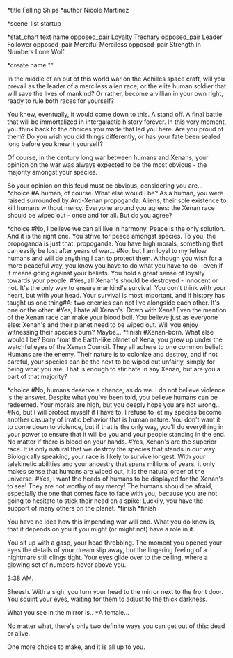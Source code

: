 *title Falling Ships
*author Nicole Martinez

*scene_list
   startup
   
*stat_chart
   text name
  opposed_pair Loyalty
    Trechary
  opposed_pair Leader
    Follower
  opposed_pair Merciful
    Merciless
  opposed_pair Strength in Numbers
     Lone Wolf
     
 *create name ""
 


In the middle of an out of this world war on the Achilles space craft, will you prevail as the leader of a merciless alien race, or the elite human soldier that will save the lives of mankind? Or rather, become a villian in your own right, ready to rule both races for yourself?

You knew, eventually, it would come down to this. A stand off. A final battle that will be immortalized in intergalactic history forever. In this very moment, you think back to the choices you made that led you here. Are you proud of them? Do you wish you did things differently, or has your fate been sealed long before you knew it yourself?

Of course, in the century long war between humans and Xenans, your opinion on the war was always expected to be the most obvious - the majority amongst your species. 

So your opinion on this feud must be obvious, considering you are...
*choice
   #A human, of course. What else would I be?
    As a human, you were raised surrounded by Anti-Xenan propoganda. Aliens, their sole existence to kill humans without mercy. Everyone around you agrees: the Xenan race should be wiped out - once and for all. But do you agree?
 
 *choice 
  #No, I believe we can all live in harmony. Peace is the only solution. And it is the right one.
      You strive for peace amongst species. To you, the propoganda is just that: propoganda. You have high morals, something that can easily be lost after years of war...
    #No, but I am loyal to my fellow humans and will do anything I can to protect them.
      Although you wish for a more peaceful way, you know you have to do what you have to do - even if it means going against your beliefs. You hold a great sense of loyalty towards your people.
    #Yes, all Xenan's should be destroyed - innocent or not. It's the only way to ensure mankind's survival.
      You don't think with your heart, but with your head. Your survival is most important, and if history has taught us one thing#A: two enemies can not live alongside each other. It's one or the other. 
      #Yes, I hate all Xenan's. Down with Xena!
        Even the mention of the Xenan race can make your blood boil. You believe just as everyone else: Xenan's and their planet need to be wiped out. Will you enjoy witnessing their species burn? Maybe...
        *finish
  #Xenan-born. What else would I be?
    Born from the Earth-like planet of Xena, you grew up under the watchful eyes of the Xenan Council. They all adhere to one common belief: Humans are the enemy. Their nature is to colonize and destroy, and if not careful, your species can be the next to be wiped out unfairly, simply for being what you are. That is enough to stir hate in any Xenan, but are you a part of that majority?
   
   *choice
      #No, humans deserve a chance, as do we. I do not believe violence is the answer.
        Despite what you've been told, you believe humans can be redeemed. Your morals are high, but you deeply hope you are not wrong...
      #No, but I will protect myself if I have to. I refuse to let my species become another casualty of irratic behavior that is human nature.
        You don't want it to come down to violence, but if that is the only way, you'll do everything in your power to ensure that it will be you and your people standing in the end. No matter if there is blood on your hands.
      #Yes, Xenan's are the superior race. It is only natural that we destroy the species that stands in our way.
        Biologically speaking, your race is likely to survive longest. With your telekinetic abilities and your ancestry that spans millions of years, it only makes sense that humans are wiped out, it is the natural order of the universe.
      #Yes, I want the heads of humans to be displayed for the Xenan's to see! They are not worthy of my mercy!
        The humans should be afraid, especially the one that comes face to face with you, because you are not going to hesitate to stick their head on a spike! Luckily, you have the support of many others on the planet.
     *finish
   *finish
   
   You have no idea how this impending war will end. What you do know is, that it depends on you if you might (or might not) have a role in it.
   
You sit up with a gasp, your head throbbing. The moment you opened your eyes the details of your dream slip away, but the lingering feeling of a nightmare still clings tight. Your eyes glide over to the ceiling, where a glowing set of numbers hover above you.

3:38 AM. 

Sheesh. With a sigh, you turn your head to the mirror next to the front door. You squint your eyes, waiting for them to adjust to the thick darkness. 

What you see in the mirror is..
   *A female...
   
   
   
        
        
       
    
  




No matter what, there's only two definite ways you can get out of this: dead or alive.

One more choice to make, and it is all up to you.


